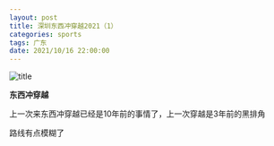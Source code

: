 ```yaml
---
layout: post
title: 深圳东西冲穿越2021（1）
categories: sports 
tags: 广东
date: 2021/10/16 22:00:00
---
```


![title](https://image.sideproject.cn/titlex/titlex_107.jpg)

**东西冲穿越**

上一次来东西冲穿越已经是10年前的事情了，上一次穿越是3年前的黑排角

路线有点模糊了

